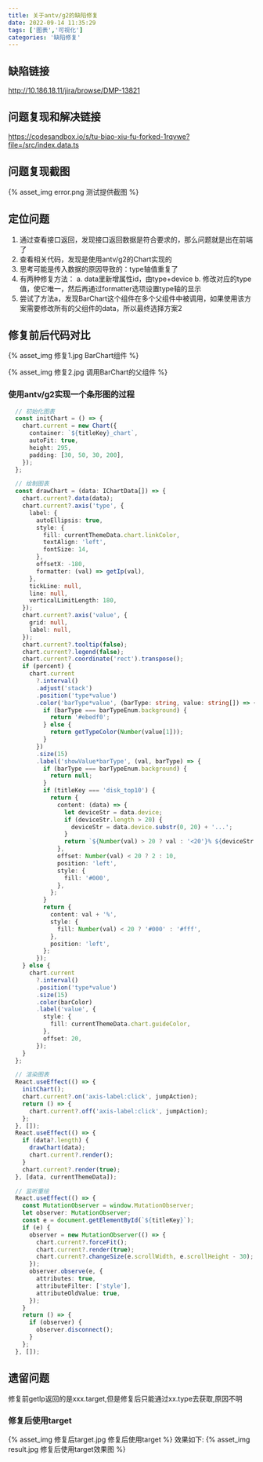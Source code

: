 ```yaml
---
title: 关于antv/g2的缺陷修复
date: 2022-09-14 11:35:29
tags: ['图表','可视化']
categories: '缺陷修复'
---
```


## 缺陷链接
http://10.186.18.11/jira/browse/DMP-13821
## 问题复现和解决链接
https://codesandbox.io/s/tu-biao-xiu-fu-forked-1rqvwe?file=/src/index.data.ts

## 问题复现截图
{% asset_img error.png  测试提供截图 %}

## 定位问题
1. 通过查看接口返回，发现接口返回数据是符合要求的，那么问题就是出在前端了
2. 查看相关代码，发现是使用antv/g2的Chart实现的
3. 思考可能是传入数据的原因导致的：type轴值重复了
4. 有两种修复方法：
a. data里新增属性id，由type+device
b. 修改对应的type值，使它唯一，然后再通过formatter选项设置type轴的显示
5. 尝试了方法a，发现BarChart这个组件在多个父组件中被调用，如果使用该方案需要修改所有的父组件的data，所以最终选择方案2
## 修复前后代码对比
{% asset_img 修复1.jpg  BarChart组件 %}

{% asset_img 修复2.jpg  调用BarChart的父组件 %}

### 使用antv/g2实现一个条形图的过程

```TypeScript
  // 初始化图表
  const initChart = () => {
    chart.current = new Chart({
      container: `${titleKey}_chart`,
      autoFit: true,
      height: 295,
      padding: [30, 50, 30, 200],
    });
  };
```
```TypeScript
  // 绘制图表
  const drawChart = (data: IChartData[]) => {
    chart.current?.data(data);
    chart.current?.axis('type', {
      label: {
        autoEllipsis: true,
        style: {
          fill: currentThemeData.chart.linkColor,
          textAlign: 'left',
          fontSize: 14,
        },
        offsetX: -180,
        formatter: (val) => getIp(val),
      },
      tickLine: null,
      line: null,
      verticalLimitLength: 180,
    });
    chart.current?.axis('value', {
      grid: null,
      label: null,
    });
    chart.current?.tooltip(false);
    chart.current?.legend(false);
    chart.current?.coordinate('rect').transpose();
    if (percent) {
      chart.current
        ?.interval()
        .adjust('stack')
        .position('type*value')
        .color('barType*value', (barType: string, value: string[]) => {
          if (barType === barTypeEnum.background) {
            return '#ebedf0';
          } else {
            return getTypeColor(Number(value[1]));
          }
        })
        .size(15)
        .label('showValue*barType', (val, barType) => {
          if (barType === barTypeEnum.background) {
            return null;
          }
          if (titleKey === 'disk_top10') {
            return {
              content: (data) => {
                let deviceStr = data.device;
                if (deviceStr.length > 20) {
                  deviceStr = data.device.substr(0, 20) + '...';
                }
                return `${Number(val) > 20 ? val : '<20'}% ${deviceStr ?? ''}`;
              },
              offset: Number(val) < 20 ? 2 : 10,
              position: 'left',
              style: {
                fill: '#000',
              },
            };
          }
          return {
            content: val + '%',
            style: {
              fill: Number(val) < 20 ? '#000' : '#fff',
            },
            position: 'left',
          };
        });
    } else {
      chart.current
        ?.interval()
        .position('type*value')
        .size(15)
        .color(barColor)
        .label('value', {
          style: {
            fill: currentThemeData.chart.guideColor,
          },
          offset: 20,
        });
    }
  };
```

```TypeScript
  // 渲染图表
  React.useEffect(() => {
    initChart();
    chart.current?.on('axis-label:click', jumpAction);
    return () => {
      chart.current?.off('axis-label:click', jumpAction);
    };
  }, []);
  React.useEffect(() => {
    if (data?.length) {
      drawChart(data);
      chart.current?.render();
    }
    chart.current?.render(true);
  }, [data, currentThemeData]);
```
```TypeScript
  // 监听重绘
  React.useEffect(() => {
    const MutationObserver = window.MutationObserver;
    let observer: MutationObserver;
    const e = document.getElementById(`${titleKey}`);
    if (e) {
      observer = new MutationObserver(() => {
        chart.current?.forceFit();
        chart.current?.render(true);
        chart.current?.changeSize(e.scrollWidth, e.scrollHeight - 30);
      });
      observer.observe(e, {
        attributes: true,
        attributeFilter: ['style'],
        attributeOldValue: true,
      });
    }
    return () => {
      if (observer) {
        observer.disconnect();
      }
    };
  }, []); 
```

## 遗留问题
修复前getIp返回的是xxx.target,但是修复后只能通过xx.type去获取,原因不明
### 修复后使用target
{% asset_img 修复后target.jpg  修复后使用target %}
效果如下:
{% asset_img result.jpg  修复后使用target效果图 %}
